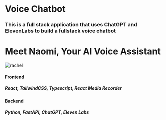# Voice Chatbot
### This is a full stack application that uses ChatGPT and ElevenLabs to build a fullstack voice chatbot
# Meet Naomi, Your AI Voice Assistant
![rachel](https://github.com/dcampbell-hack/fullstack-ai-voice-chat-react-python/assets/129335704/917ee9d5-a29f-4ae1-9c30-abfa1a556e85)
#### Frontend
##### React, TailwindCSS, Typescript, React Media Recorder
#### Backend
##### Python, FastAPI, ChatGPT, Eleven Labs
